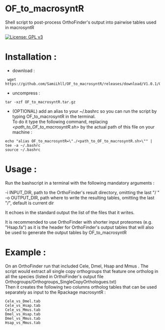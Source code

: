 # OF_to_macrosyntR
Shell script to post-process OrthoFinder's output into pairwise tables used in macrosyntR 

[![License: GPL v3](https://img.shields.io/badge/License-GPLv3-blue.svg)](https://www.gnu.org/licenses/gpl-3.0)


# Installation :

* download :
```{bash}
 wget https://github.com/SamiLhll/OF_to_macrosyntR/releases/download/V1.0.1/OF_to_macrosyntR.tar.gz
```
* uncompress :
```{bash}
tar -xzf OF_to_macrosyntR.tar.gz
```

* (OPTIONAL) add an alias to your ~/.bashrc so you can run the script by typing OF_to_macrosyntR in the terminal.   
To do it type the following command, replacing *<path_to_OF_to_macrosyntR.sh>* by the actual path of this file on your machine :

```{bash}
echo "alias OF_to_macrosyntR=\"./<path_to_OF_to_macrosyntR.sh>\"" | tee -a ~/.bashrc
source ~/.bashrc
```


# Usage : 

Run the bashscript in a terminal with the following mandatory arguments :   

-i INPUT_DIR, path to the OrthoFinder's result directory, omitting the last "/ "   
-o OUTPUT_DIR, path where to write the resulting tables, omitting the last "/", default is current dir   

It echoes in the standard output the list of the files that it writes.   

It is recommended to use OrthoFinder with shorter input proteomes (e.g. "Hsap.fa") as it is the header for OrthoFinder's output tables that will also be used to generate the output tables by OF_to_macrosyntR

# Example : 

On an OrthoFinder run that included Cele, Dmel, Hsap and Mmus . 
The script would extract all single copy orthogroups that feature one ortholog in all the species (listed in OrthoFinder's output file Orthogroups/Orthogroups_SingleCopyOrthologues.txt)   
Then it creates the following two columns ortholog tables that can be used separately as input to the Rpackage macrosyntR :   

```{bash}
Cele_vs_Dmel.tab
Cele_vs_Hsap.tab
Cele_vs_Mmus.tab
Dmel_vs_Hsap.tab
Dmel_vs_Mmus.tab
Hsap_vs_Mmus.tab
```
